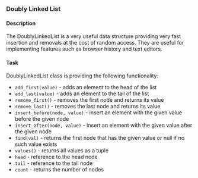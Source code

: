 ### Doubly Linked List
#### Description
The DoublyLinkedList is a very useful data structure providing very fast insertion and removals at the cost of random access. They are useful for implementing features such as browser history and text editors.

#### Task
DoublyLinkedList class is providing the following functionality:
- `add_first(value)` - adds an element to the head of the list
- `add_last(value)` - adds an element to the tail of the list
- `remove_first()` - removes the first node and returns its value
- `remove_last()` - removes the last node and returns its value
- `insert_before(node, value)` - insert an element with the given value before the given node
- `insert_after(node, value)` - insert an element with the given value after the given node
- `find(val)` - returns the first node that has the given value or null if no such value exists
- `values()` - returns all values as a tuple
- `head` - reference to the head node
- `tail` - reference to the tail node
- `count` - returns the number of nodes

